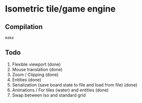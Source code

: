 # Isometric tile/game engine

## Compilation

`make`

## Todo

1. Flexible viewport (done)
2. Mouse translation (done)
3. Zoom / Clipping (done)
4. Entities (done)
5. Serialization (save board state to file and load from file) (done)
6. Animations / For tiles (water) and entities (done)
7. Swap between iso and standard grid

